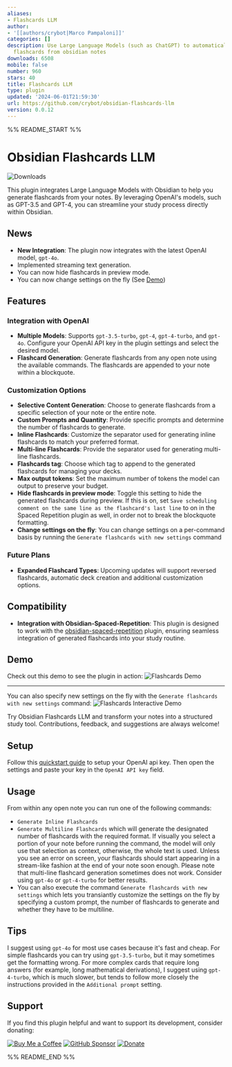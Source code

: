```yaml
---
aliases:
- Flashcards LLM
author:
- '[[authors/crybot|Marco Pampaloni]]'
categories: []
description: Use Large Language Models (such as ChatGPT) to automatically generate
  flashcards from obsidian notes
downloads: 6508
mobile: false
number: 960
stars: 40
title: Flashcards LLM
type: plugin
updated: '2024-06-01T21:59:30'
url: https://github.com/crybot/obsidian-flashcards-llm
version: 0.0.12
---
```


%% README_START %%

# Obsidian Flashcards LLM
![Downloads](https://img.shields.io/github/downloads/crybot/obsidian-flashcards-llm/total?style=for-the-badge)

This plugin integrates Large Language Models with Obsidian to help you generate flashcards from your notes. By leveraging OpenAI's models, such as GPT-3.5 and GPT-4, you can streamline your study process directly within Obsidian.

## News
- **New Integration**: The plugin now integrates with the latest OpenAI model, `gpt-4o`.
- Implemented streaming text generation.
- You can now hide flashcards in preview mode.
- You can now change settings on the fly (See [Demo](#demo))

## Features

### Integration with OpenAI
- **Multiple Models**: Supports `gpt-3.5-turbo`, `gpt-4`, `gpt-4-turbo`, and `gpt-4o`. Configure your OpenAI API key in the plugin settings and select the desired model.
- **Flashcard Generation**: Generate flashcards from any open note using the available commands. The flashcards are appended to your note within a blockquote.

### Customization Options
- **Selective Content Generation**: Choose to generate flashcards from a specific selection of your note or the entire note.
- **Custom Prompts and Quantity**: Provide specific prompts and determine the number of flashcards to generate.
- **Inline Flashcards**: Customize the separator used for generating inline flashcards to match your preferred format.
- **Multi-line Flashcards**: Provide the separator used for generating multi-line flashcards.
- **Flashcards tag**: Choose which tag to append to the generated flashcards for managing your decks.
- **Max output tokens**: Set the maximum number of tokens the model can output to preserve your budget.
- **Hide flashcards in preview mode**: Toggle this setting to hide the generated flashcards during preview.
	If this is on, set `Save scheduling comment on the same line as the flashcard's last line` to on in
	the Spaced Repetition plugin as well, in order not to break the blockquote formatting.
- **Change settings on the fly**: You can change settings on a per-command basis by running the `Generate flashcards with new settings` command

### Future Plans
- **Expanded Flashcard Types**: Upcoming updates will support reversed flashcards, automatic deck creation and additional customization options.

## Compatibility
- **Integration with Obsidian-Spaced-Repetition**: This plugin is designed to work with the [obsidian-spaced-repetition](https://github.com/st3v3nmw/obsidian-spaced-repetition) plugin, ensuring seamless integration of generated flashcards into your study routine.

## Demo
Check out this demo to see the plugin in action:
![Flashcards Demo](https://github.com/crybot/obsidian-flashcards-llm/blob/master/docs/flashcards.gif)

---

You can also specify new settings on the fly with the `Generate flashcards with new settings` command:
![Flashcards Interactive Demo](https://github.com/crybot/obsidian-flashcards-llm/blob/master/docs/flashcards-interactive.gif)

Try Obsidian Flashcards LLM and transform your notes into a structured study tool. Contributions, feedback, and suggestions are always welcome!

## Setup
Follow this [quickstart guide](https://platform.openai.com/docs/quickstart) to setup your OpenAI api key.
Then open the settings and paste your key in the `OpenAI API key` field.

## Usage
From within any open note you can run one of the following commands:
- `Generate Inline Flashcards`
- `Generate Multiline Flashcards`
which will generate the designated number of flashcards with the required format.
If visually you select a portion of your note before running the command, the
model will only use that selection as context, otherwise, the whole text is used.
Unless you see an error on screen, your flashcards should start appearing in a stream-like fashion
at the end of your note soon enough.
Please note that multi-line flashcard generation sometimes does not work. Consider
using `gpt-4o` or `gpt-4-turbo` for better results.
- You can also execute the command `Generate flashcards with new settings` which lets
you transiantly customize the settings on the fly by specifying a custom prompt,
the number of flashcards to generate and whether they have to be multiline.


## Tips
I suggest using `gpt-4o` for most use cases because it's fast and cheap. For
simple flashcards you can try using `gpt-3.5-turbo`, but it may sometimes get the formatting wrong.
For more complex cards that require long answers (for example, long mathematical derivations),
I suggest using `gpt-4-turbo`, which is much slower, but tends to follow more closely
the instructions provided in the `Additional prompt` setting.


## Support
If you find this plugin helpful and want to support its development, consider donating:

[![Buy Me a Coffee](https://img.shields.io/badge/Buy%20Me%20a%20Coffee-FFDD00?style=for-the-badge&logo=buy-me-a-coffee&logoColor=black)](https://bmc.link/crybot)
[![GitHub Sponsor](https://img.shields.io/badge/GitHub%20Sponsor-171515?style=for-the-badge&logo=github&logoColor=white)](https://github.com/sponsors/crybot)
[![Donate](https://img.shields.io/badge/Donate-PayPal-blue.svg)](https://paypal.me/crybot?country.x=IT&locale.x=it_IT)


%% README_END %%